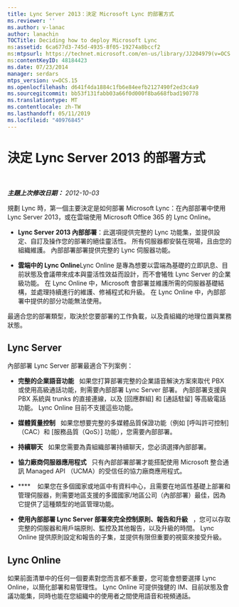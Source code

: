 ```yaml
---
title: Lync Server 2013：決定 Microsoft Lync 的部署方式
ms.reviewer: ''
ms.author: v-lanac
author: lanachin
TOCTitle: Deciding how to deploy Microsoft Lync
ms:assetid: 6ca677d3-745d-4935-8f05-19274a8bccf2
ms:mtpsurl: https://technet.microsoft.com/en-us/library/JJ204979(v=OCS.15)
ms:contentKeyID: 48184423
ms.date: 07/23/2014
manager: serdars
mtps_version: v=OCS.15
ms.openlocfilehash: d641f4da1884c1fb6e84eefb2127490f2ed3c4a9
ms.sourcegitcommit: bb53f131fabb03a66f0d000f8ba668fbad190778
ms.translationtype: MT
ms.contentlocale: zh-TW
ms.lasthandoff: 05/11/2019
ms.locfileid: "40976845"
---
```

<div data-xmlns="http://www.w3.org/1999/xhtml">

<div class="topic" data-xmlns="http://www.w3.org/1999/xhtml" data-msxsl="urn:schemas-microsoft-com:xslt" data-cs="http://msdn.microsoft.com/en-us/">

<div data-asp="http://msdn2.microsoft.com/asp">

# <a name="deciding-how-to-deploy-lync-server-2013"></a>決定 Lync Server 2013 的部署方式

</div>

<div id="mainSection">

<div id="mainBody">

<span> </span>

_**主題上次修改日期：** 2012-10-03_

規劃 Lync 時，第一個主要決定是如何部署 Microsoft Lync：在內部部署中使用 Lync Server 2013，或在雲端使用 Microsoft Office 365 的 Lync Online。

  - **Lync Server 2013 內部部署**：此選項提供完整的 Lync 功能集，並提供設定、自訂及操作您的部署的絕佳靈活性。 所有伺服器都安裝在現場，且由您的組織維護。 內部部署部署提供完整的 Lync 伺服器功能。

  - **雲端中的 Lync Online**Lync Online 是專為想要以雲端為基礎的立即訊息、目前狀態及會議帶來成本與靈活性效益而設計，而不會犧牲 Lync Server 的企業級功能。 在 Lync Online 中，Microsoft 會部署並維護所需的伺服器基礎結構，並處理持續進行的維護、修補程式和升級。 在 Lync Online 中，內部部署中提供的部分功能無法使用。

最適合您的部署類型，取決於您要部署的工作負載，以及貴組織的地理位置與業務狀態。

<div>

## <a name="lync-server"></a>Lync Server

內部部署 Lync Server 部署最適合下列案例：

  - **完整的企業語音功能**   如果您打算部署完整的企業語音解決方案來取代 PBX 或使用高級通話功能，則需要內部部署 Lync Server 部署。 內部部署支援與 PBX 系統與 trunks 的直接連線，以及 [回應群組] 和 [通話駐留] 等高級電話功能。 Lync Online 目前不支援這些功能。

  - **媒體質量控制**   如果您想要完整的多媒體品質保證功能（例如 [呼叫許可控制] （CAC）和 [服務品質（QoS）] 功能），您需要內部部署。

  - **持續聊天**   如果您需要為貴組織部署持續聊天，您必須選擇內部部署。

  - **協力廠商伺服器應用程式**   只有內部部署部署才能搭配使用 Microsoft 整合通訊 Managed API （UCMA）的受信任的協力廠商應用程式。

  - ****    如果您在多個國家或地區中有資料中心，且需要在地區性基礎上部署和管理伺服器，則需要地區支援的多國國家/地區公司（內部部署）最佳，因為它提供了這種類型的地區管理功能。

  - **使用內部部署 Lync Server 部署來完全控制原則、報告和升級**   ，您可以存取完整的伺服器和用戶端原則、監控及其他報告，以及升級的時間。 Lync Online 提供原則設定和報告的子集，並提供有限但重要的視窗來接受升級。

</div>

<div>

## <a name="lync-online"></a>Lync Online

如果前面清單中的任何一個要素對您而言都不重要，您可能會想要選擇 Lync Online，以簡化部署和易管理性。 Lync Online 可提供強健的 IM、目前狀態及會議功能集，同時也能在您組織中的使用者之間使用語音和視頻通話。

</div>

</div>

<span> </span>

</div>

</div>

</div>

